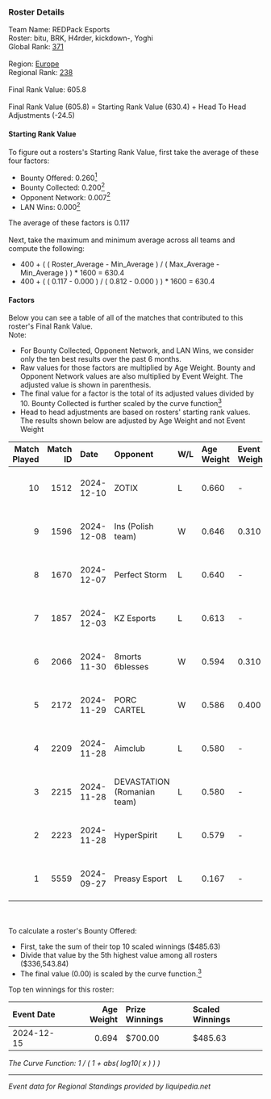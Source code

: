 ### Roster Details<br />
Team Name: REDPack Esports<br />
Roster: bitu, BRK, H4rder, kickdown-, Yoghi<br />
Global Rank: [371](../../standings_global_2025_03_01.md)<br />
<br />
Region: [Europe]( ../../standings_europe_2025_03_01.md)<br />
Regional Rank: [238]( ../../standings_europe_2025_03_01.md)<br />
<br />
Final Rank Value:  605.8<br />
<br />
Final Rank Value (605.8) = Starting Rank Value (630.4) + Head To Head Adjustments (-24.5)<br />

#### Starting Rank Value<br />
To figure out a rosters's Starting Rank Value, first take the average of these four factors:<br />
- Bounty Offered: 0.260[<sup>1</sup>](#table2)
- Bounty Collected: 0.200[<sup>2</sup>](#table1)
- Opponent Network: 0.007[<sup>2</sup>](#table1)
- LAN Wins: 0.000[<sup>2</sup>](#table1)

The average of these factors is 0.117<br />
<br />
Next, take the maximum and minimum average across all teams and compute the following:<br />
- 400 + ( ( Roster_Average - Min_Average ) / ( Max_Average - Min_Average ) ) * 1600 = 630.4
- 400 + ( ( 0.117 - 0.000 ) / ( 0.812 - 0.000 ) ) * 1600 = 630.4


#### Factors<br />
Below you can see a table of all of the matches that contributed to this roster's Final Rank Value.<br />
Note:<br />

- For Bounty Collected, Opponent Network, and LAN Wins, we consider only the ten best results over the past 6 months.
- Raw values for those factors are multiplied by Age Weight. Bounty and Opponent Network values are also multiplied by Event Weight. The adjusted value is shown in parenthesis.
- The final value for a factor is the total of its adjusted values divided by 10. Bounty Collected is further scaled by the curve function[<sup>3</sup>](#curveFunction)
- Head to head adjustments are based on rosters' starting rank values. The results shown below are adjusted by Age Weight and not Event Weight
<span id="table1"></span><br />


| Match Played | Match ID | Date       | Opponent                    | W/L | Age Weight | Event Weight | Bounty Collected | Opponent Network | LAN Wins  | H2H Adj. | Roster                              |
| -: | -: | :- | :- | :- | :- | :- | :- | :- | :- | -: | :- |
|           10 |     1512 | 2024-12-10 | ZOTIX                       | L   | 0.660      | -            | -                | -                | -         |    -9.31 | bitu, BRK, H4rder, kickdown-, Yoghi |
|            9 |     1596 | 2024-12-08 | Ins (Polish team)           | W   | 0.646      | 0.310        | 0.004 (0.001)    | 0.321 (0.064)    | 0 (0.000) |    13.19 | bitu, BRK, H4rder, kickdown-, Yoghi |
|            8 |     1670 | 2024-12-07 | Perfect Storm               | L   | 0.640      | -            | -                | -                | -         |    -8.26 | bitu, BRK, H4rder, kickdown-, Yoghi |
|            7 |     1857 | 2024-12-03 | KZ Esports                  | L   | 0.613      | -            | -                | -                | -         |    -5.73 | bitu, BRK, H4rder, kickdown-, Yoghi |
|            6 |     2066 | 2024-11-30 | 8morts 6blesses             | W   | 0.594      | 0.310        | 0.000 (0.000)    | 0.000 (0.000)    | 0 (0.000) |     4.33 | bitu, BRK, H4rder, kickdown-, Yoghi |
|            5 |     2172 | 2024-11-29 | PORC CARTEL                 | W   | 0.586      | 0.400        | 0.001 (0.000)    | 0.032 (0.008)    | 0 (0.000) |     8.66 | bitu, BRK, H4rder, kickdown-, Yoghi |
|            4 |     2209 | 2024-11-28 | Aimclub                     | L   | 0.580      | -            | -                | -                | -         |    -5.32 | bitu, BRK, H4rder, kickdown-, Yoghi |
|            3 |     2215 | 2024-11-28 | DEVASTATION (Romanian team) | L   | 0.580      | -            | -                | -                | -         |    -8.46 | bitu, BRK, H4rder, kickdown-, Yoghi |
|            2 |     2223 | 2024-11-28 | HyperSpirit                 | L   | 0.579      | -            | -                | -                | -         |   -12.21 | bitu, BRK, H4rder, kickdown-, Yoghi |
|            1 |     5559 | 2024-09-27 | Preasy Esport               | L   | 0.167      | -            | -                | -                | -         |    -1.43 | bitu, BRK, H4rder, SAVAGE, Yoghi    |

<br />
<span id="table2"></span><br />
To calculate a roster's Bounty Offered:<br />

- First, take the sum of their top 10 scaled winnings ($485.63)
- Divide that value by the 5th highest value among all rosters ($336,543.84)
- The final value (0.00) is scaled by the curve function.[<sup>3</sup>](#curveFunction)

Top ten winnings for this roster:<br />

| Event Date | Age Weight | Prize Winnings | Scaled Winnings |
| :- | -: | :- | :- |
| 2024-12-15 |      0.694 | $700.00        | $485.63         |


<span id="curveFunction"></span>_The Curve Function: 1 / ( 1 + abs( log10( x ) ) )_<br />

---
_Event data for Regional Standings provided by liquipedia.net_<br />
